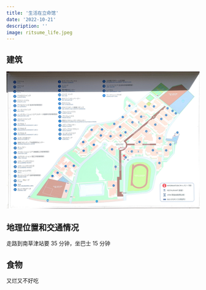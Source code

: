 ```yaml
---
title: '生活在立命馆'
date: '2022-10-21'
description: ''
image: ritsume_life.jpeg
---
```


## 建筑
![Ritsume Map](/public/ritsume_map.jpeg)

## 地理位置和交通情况
走路到南草津站要 35 分钟，坐巴士 15 分钟

## 食物
又烂又不好吃


